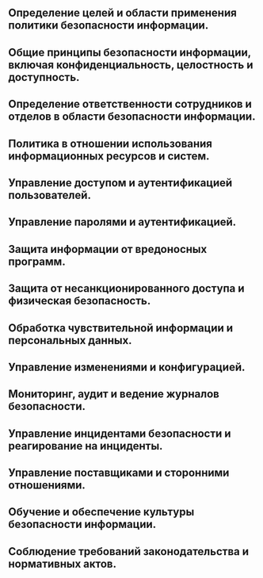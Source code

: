 ## Определение целей и области применения политики безопасности информации.
## Общие принципы безопасности информации, включая конфиденциальность, целостность и доступность.
## Определение ответственности сотрудников и отделов в области безопасности информации.
## Политика в отношении использования информационных ресурсов и систем.
## Управление доступом и аутентификацией пользователей.
## Управление паролями и аутентификацией.
## Защита информации от вредоносных программ.
## Защита от несанкционированного доступа и физическая безопасность.
## Обработка чувствительной информации и персональных данных.
## Управление изменениями и конфигурацией.
## Мониторинг, аудит и ведение журналов безопасности.
## Управление инцидентами безопасности и реагирование на инциденты.
## Управление поставщиками и сторонними отношениями.
## Обучение и обеспечение культуры безопасности информации.
## Соблюдение требований законодательства и нормативных актов.
